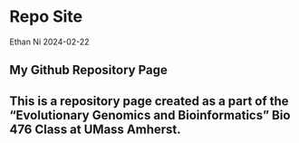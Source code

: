 Repo Site
================
Ethan Ni
2024-02-22

## My Github Repository Page

## This is a repository page created as a part of the “Evolutionary Genomics and Bioinformatics” Bio 476 Class at UMass Amherst.
